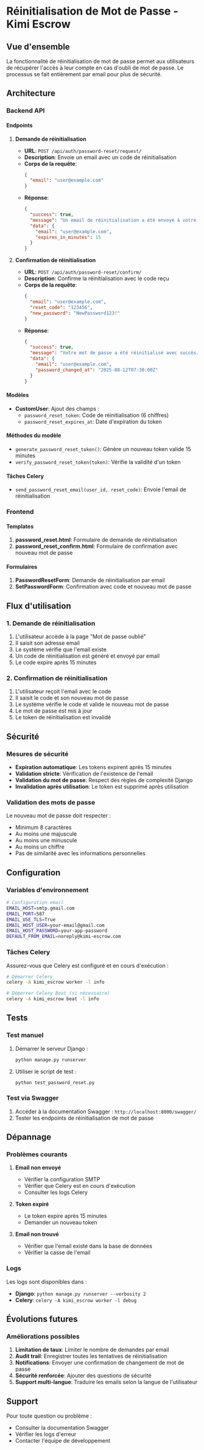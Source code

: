 # Réinitialisation de Mot de Passe - Kimi Escrow

## Vue d'ensemble

La fonctionnalité de réinitialisation de mot de passe permet aux utilisateurs de récupérer l'accès à leur compte en cas d'oubli de mot de passe. Le processus se fait entièrement par email pour plus de sécurité.

## Architecture

### Backend API

#### Endpoints

1. **Demande de réinitialisation**
   - **URL**: `POST /api/auth/password-reset/request/`
   - **Description**: Envoie un email avec un code de réinitialisation
   - **Corps de la requête**:
     ```json
     {
       "email": "user@example.com"
     }
     ```
   - **Réponse**:
     ```json
     {
       "success": true,
       "message": "Un email de réinitialisation a été envoyé à votre adresse email.",
       "data": {
         "email": "user@example.com",
         "expires_in_minutes": 15
       }
     }
     ```

2. **Confirmation de réinitialisation**
   - **URL**: `POST /api/auth/password-reset/confirm/`
   - **Description**: Confirme la réinitialisation avec le code reçu
   - **Corps de la requête**:
     ```json
     {
       "email": "user@example.com",
       "reset_code": "123456",
       "new_password": "NewPassword123!"
     }
     ```
   - **Réponse**:
     ```json
     {
       "success": true,
       "message": "Votre mot de passe a été réinitialisé avec succès.",
       "data": {
         "email": "user@example.com",
         "password_changed_at": "2025-08-12T07:30:00Z"
       }
     }
     ```

#### Modèles

- **CustomUser**: Ajout des champs :
  - `password_reset_token`: Code de réinitialisation (6 chiffres)
  - `password_reset_expires_at`: Date d'expiration du token

#### Méthodes du modèle

- `generate_password_reset_token()`: Génère un nouveau token valide 15 minutes
- `verify_password_reset_token(token)`: Vérifie la validité d'un token

#### Tâches Celery

- `send_password_reset_email(user_id, reset_code)`: Envoie l'email de réinitialisation

### Frontend

#### Templates

1. **password_reset.html**: Formulaire de demande de réinitialisation
2. **password_reset_confirm.html**: Formulaire de confirmation avec nouveau mot de passe

#### Formulaires

1. **PasswordResetForm**: Demande de réinitialisation par email
2. **SetPasswordForm**: Confirmation avec code et nouveau mot de passe

## Flux d'utilisation

### 1. Demande de réinitialisation

1. L'utilisateur accède à la page "Mot de passe oublié"
2. Il saisit son adresse email
3. Le système vérifie que l'email existe
4. Un code de réinitialisation est généré et envoyé par email
5. Le code expire après 15 minutes

### 2. Confirmation de réinitialisation

1. L'utilisateur reçoit l'email avec le code
2. Il saisit le code et son nouveau mot de passe
3. Le système vérifie le code et valide le nouveau mot de passe
4. Le mot de passe est mis à jour
5. Le token de réinitialisation est invalidé

## Sécurité

### Mesures de sécurité

- **Expiration automatique**: Les tokens expirent après 15 minutes
- **Validation stricte**: Vérification de l'existence de l'email
- **Validation du mot de passe**: Respect des règles de complexité Django
- **Invalidation après utilisation**: Le token est supprimé après utilisation

### Validation des mots de passe

Le nouveau mot de passe doit respecter :
- Minimum 8 caractères
- Au moins une majuscule
- Au moins une minuscule
- Au moins un chiffre
- Pas de similarité avec les informations personnelles

## Configuration

### Variables d'environnement

```bash
# Configuration email
EMAIL_HOST=smtp.gmail.com
EMAIL_PORT=587
EMAIL_USE_TLS=True
EMAIL_HOST_USER=your-email@gmail.com
EMAIL_HOST_PASSWORD=your-app-password
DEFAULT_FROM_EMAIL=noreply@kimi-escrow.com
```

### Tâches Celery

Assurez-vous que Celery est configuré et en cours d'exécution :

```bash
# Démarrer Celery
celery -A kimi_escrow worker -l info

# Démarrer Celery Beat (si nécessaire)
celery -A kimi_escrow beat -l info
```

## Tests

### Test manuel

1. Démarrer le serveur Django :
   ```bash
   python manage.py runserver
   ```

2. Utiliser le script de test :
   ```bash
   python test_password_reset.py
   ```

### Test via Swagger

1. Accéder à la documentation Swagger : `http://localhost:8000/swagger/`
2. Tester les endpoints de réinitialisation de mot de passe

## Dépannage

### Problèmes courants

1. **Email non envoyé**
   - Vérifier la configuration SMTP
   - Vérifier que Celery est en cours d'exécution
   - Consulter les logs Celery

2. **Token expiré**
   - Le token expire après 15 minutes
   - Demander un nouveau token

3. **Email non trouvé**
   - Vérifier que l'email existe dans la base de données
   - Vérifier la casse de l'email

### Logs

Les logs sont disponibles dans :
- **Django**: `python manage.py runserver --verbosity 2`
- **Celery**: `celery -A kimi_escrow worker -l debug`

## Évolutions futures

### Améliorations possibles

1. **Limitation de taux**: Limiter le nombre de demandes par email
2. **Audit trail**: Enregistrer toutes les tentatives de réinitialisation
3. **Notifications**: Envoyer une confirmation de changement de mot de passe
4. **Sécurité renforcée**: Ajouter des questions de sécurité
5. **Support multi-langue**: Traduire les emails selon la langue de l'utilisateur

## Support

Pour toute question ou problème :
- Consulter la documentation Swagger
- Vérifier les logs d'erreur
- Contacter l'équipe de développement
